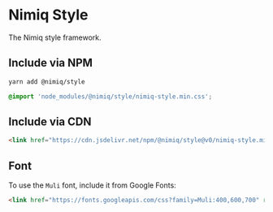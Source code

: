 # Nimiq Style
The Nimiq style framework.

## Include via NPM
```bash
yarn add @nimiq/style
```
```css
@import 'node_modules/@nimiq/style/nimiq-style.min.css';
```

## Include via CDN
```html
<link href="https://cdn.jsdelivr.net/npm/@nimiq/style@v0/nimiq-style.min.css" rel="stylesheet">
```

## Font
To use the `Muli` font, include it from Google Fonts:
```html
<link href="https://fonts.googleapis.com/css?family=Muli:400,600,700" rel="stylesheet">
```

